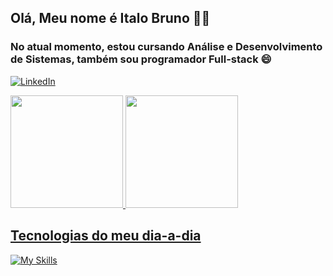 
## Olá, Meu nome é Italo Bruno 👋🏿

### No atual momento, estou cursando Análise e Desenvolvimento de Sistemas, também sou programador Full-stack 😄

[![LinkedIn](https://img.shields.io/badge/LinkedIn-0077B5?style=for-the-badge&logo=linkedin&logoColor=white)](https://www.linkedin.com/in/bruno-italo-cabral/)

<div>
  <a href="https://github.com/ItaloCabral">
    <img height="180em" src="https://github-readme-stats.vercel.app/api?username=italoCabral&show_icons=true&theme=radical&include_all_commits=true&count_private=true"/>
    <img height="180em" src="https://github-readme-stats.vercel.app/api/top-langs/?username=italoCabral&layout=compact&langs_count=7&theme=radical"/>
</div>

## Tecnologias do meu dia-a-dia

[![My Skills](https://skills.thijs.gg/icons?i=java,php,nodejs,js,ts,html,css,sass,react,nextjs,electron,androidstudio,mysql,postgresql,figma)](https://skills.thijs.gg)
